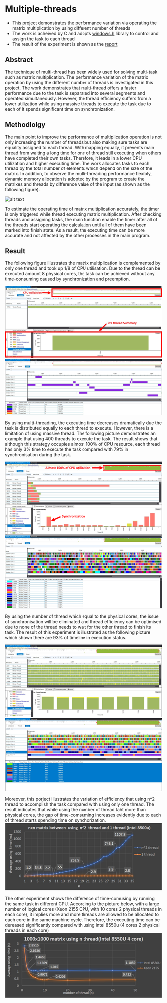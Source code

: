 # Multiple-threads

* This project demonstrates the performance variation via operating the matrix multiplication by using different number of threads
* The work is acheived by C and adopts [windows.h](https://docs.microsoft.com/en-us/windows/win32/procthread/creating-threads) library to control and assign the task to each thread
* The result of the experiment is shown as the [report](https://github.com/yuchehuang/Multiple-threads/blob/master/Report/Thread%20performance%20analysis.pdf)

## Abstract

The technique of multi-thread has been widely used for solving multi-task such as matrix multiplication. The performance variation of the matrix operation by using the different number of threads is investigated in this project. The work demonstrates that multi-thread offers a faster performance due to the task is separated into several segments and operated simultaneously. However, the thread efficiency suffers from a lower utilization while using massive threads to execute the task due to each of it spends significant time on synchronization.


## Methodlolgy
The main point to improve the performance of multiplication operation is not only increasing the number of threads but also making sure tasks are equality assigned to each thread. With mapping equally, it prevents main thread from waiting a long time for one of thread still executing when others have completed their own tasks. Therefore, it leads in a lower CPU utilization and higher executing time. The work allocates tasks to each thread by the total number of elements which depend on the size of the matrix. In addition, to observe the multi-threading performance flexibly, dynamic memory allocation is adopted by the program to create the matrixes and threads by difference value of the input (as shown as the following figure). <br/>

![alt text](https://github.com/yuchehuang/Multiple-threads/blob/master/picture/equally%20assign.PNG)

To estimate the operating time of matrix multiplication accurately, the timer is only triggered while thread executing matrix multiplication. After checking threads and assigning tasks, the main function enable the timer after all of the threads start operating the calculation until all of them have been marked into finish state. As a result, the executing time can be more accurate and not affected by the other processes in the main program. 
<br/>

## Result

The following figure illustrates the matrix multiplication is complemented by only one thread and took up 1/8 of CPU utilisation. Due to the thread can be executed amount 8 physical cores, the task can be achieved without any time-consuming caused by synchronization and preemption. <br/>  


![alt text](https://github.com/yuchehuang/Multi-threading/blob/master/picture/1_thread_%20size_1000.jpg)
![alt text](https://github.com/yuchehuang/Multi-threading/blob/master/picture/1_thread_size_1000_core.jpg)

By using multi-threading, the executing time decreases dramatically due the task is distributed equally to each thread to execute. However, there is a limitation of using massive thread. 
The following picture demonstrates an example that using 400 threads to execute the task. The result shows that although this strategy occupies almost 100% of CPU resource, each thread has only 3% time to execute the task compared with 79% in synchronisation during the task.<br/> 

![alt text](https://github.com/yuchehuang/Multi-threading/blob/master/picture/400_thread_size_1000.png)
![alt text](https://github.com/yuchehuang/Multi-threading/blob/master/picture/400_thread_size_1000_core.JPG)

By using the number of thread which equal to the physical cores, the issue of synchronisation will be eliminated and thread efficiency can be optimised due to none of the thread needs to wait for the other thread to finish its task. The result of this experiment is illustrated as the following picture which shown there are 93% of timeline in execution status.
<br/>

![alt text](https://github.com/yuchehuang/Multi-threading/blob/master/picture/8_thread_size_1000.JPG)
![alt text](https://github.com/yuchehuang/Multi-threading/blob/master/picture/8_thread_size_1000_core.JPG)

Moreover, this porject illustrates the variation of efficiency that using n^2 thread to accomplish the task compared with using only one thread. The result indicates that while using the number of thread taht more than physical cores, the gap of time-comsuming increases evidently due to each of thread starts spending time on synchorization. 
<br/>
![alt text](https://github.com/yuchehuang/Multi-threading/blob/master/picture/nxn%20in%20n%5E2%20thread.jpg)

The other experiment shows the difference of time-comusing by running the same task in different CPU. According to the picture below,
with a large number of logical cores (Xeon 2155 CPU, with 10 cores 2 physical threads in each core), it implies more and more threads are allowed to be allocated to each core in the same machine cycle. Therefore, the executing time can be dereased significantly compared with using intel 8550u (4 cores 2 physical threads in each core)
<br/>
![alt text](https://github.com/yuchehuang/Multi-threading/blob/master/picture/1000x1000_in_n_thread.jpg)
